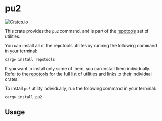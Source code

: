 # pu2

[![Crates.io](https://img.shields.io/crates/v/pu2.svg)](https://crates.io/crates/pu2)

This crate provides the `pu2` command, and is part of the
[repotools](https://crates.io/crates/repotools) set of utilities.

You can install all of the repotools utilites by running
the following command in your terminal:

```bash
cargo install repotools
```

If you want to install only some of them, you can install them
individually. Refer to the [repotools](https://crates.io/crates/repotools)
for the full list of utilities and links to their individual crates.

To install `pu2` utility individually, run the following
command in your terminal:

```bash
cargo install pu2
```

## Usage


